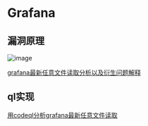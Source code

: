 # Grafana

## 漏洞原理

![image](https://user-images.githubusercontent.com/63966847/148040598-c18f0d04-0cf5-424f-a265-bf072bd55dd7.png)


[grafana最新任意文件读取分析以及衍生问题解释](https://mp.weixin.qq.com/s?__biz=MzIxNDAyNjQwNg==&mid=2456098688&idx=1&sn=12366a8aeb90e59e5d0978c4655a0821&chksm=803c6649b74bef5f46f53f2418d154758914ae5fb12543cbfa52e17ee12d6b5eb89ac3ab8bdb&mpshare=1&scene=23&srcid=0104uu2WCq6MvLeg2OUWy2N0&sharer_sharetime=1641282312259&sharer_shareid=33a823b10ae99f33a60db621d83241cb#rd)

## ql实现

[用codeql分析grafana最新任意文件读取](https://github.com/safe6Sec/CodeqlNote/blob/master/article/%E7%94%A8codeql%E5%88%86%E6%9E%90grafana%E6%9C%80%E6%96%B0%E4%BB%BB%E6%84%8F%E6%96%87%E4%BB%B6%E8%AF%BB%E5%8F%96.pdf)
